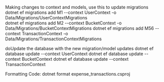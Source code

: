 Making changes to context and models, use this to update migrations
  dotnet ef migrations add M1 --context UserContext -o Data/Migrations/UserContextMigrations   
  dotnet ef migrations add M2 --context BucketContext -o Data/Migrations/BucketContextMigrations
    dotnet ef migrations add M56 --context TransactionContext -o Data/Migrations/TransactionContextMigrations


doUpdate the database with the new migration/model updates
  dotnet ef database update --context UserContext
  dotnet ef database update --context BucketContext
    dotnet ef database update --context TransactionContext
  

Formatting Code:
  dotnet format expense_transactions.csproj